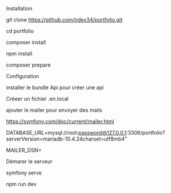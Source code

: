 Installation

git clone https://github.com/jrdev34/portfolio.git

cd portfolio

composer install

npm install

composer prepare

Configuration



installer le bundle Api pour créer une api


Créeer un fichier .en.local


ajouter le mailer pour envoyer des mails


https://symfony.com/doc/current/mailer.html

DATABASE_URL=mysql://root:password@127.0.0.1:3306/portfolio?serverVersion=mariadb-10.4.24charset=utf8mb4"


MAILER_DSN=

Démarer le serveur

symfony serve


npm run dev

